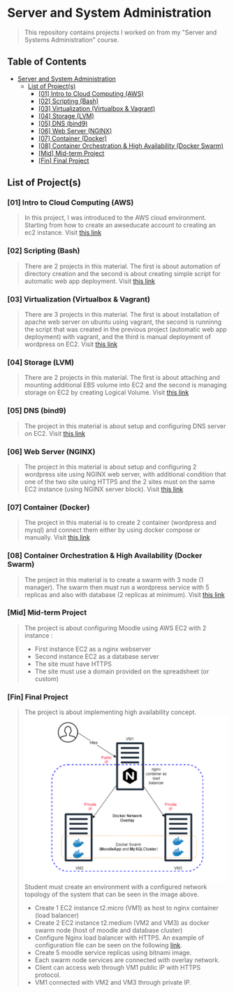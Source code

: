 # Server and System Administration

> This repository contains projects I worked on from my "Server and Systems Administration" course.

## Table of Contents <!-- omit in toc -->

- [Server and System Administration](#server-and-system-administration)
  - [List of Project(s)](#list-of-projects)
    - [[01] Intro to Cloud Computing (AWS)](#01-intro-to-cloud-computing-aws)
    - [[02] Scripting (Bash)](#02-scripting-bash)
    - [[03] Virtualization (Virtualbox & Vagrant)](#03-virtualization-virtualbox--vagrant)
    - [[04] Storage (LVM)](#04-storage-lvm)
    - [[05] DNS (bind9)](#05-dns-bind9)
    - [[06] Web Server (NGINX)](#06-web-server-nginx)
    - [[07] Container (Docker)](#07-container-docker)
    - [[08] Container Orchestration & High Availability (Docker Swarm)](#08-container-orchestration--high-availability-docker-swarm)
    - [[Mid] Mid-term Project](#mid-mid-term-project)
    - [[Fin] Final Project](#fin-final-project)

## List of Project(s)

### [01] Intro to Cloud Computing (AWS)

> In this project, I was introduced to the AWS cloud environment. Starting from how to create an awseducate account to creating an ec2 instance. Visit [this link](01-intro/README.md)

### [02] Scripting (Bash)

> There are 2 projects in this material. The first is about automation of directory creation and the second is about creating simple script for automatic web app deployment. Visit [this link](02-scripting/README.md)

### [03] Virtualization (Virtualbox & Vagrant)

> There are 3 projects in this material. The first is about installation of apache web server on ubuntu using vagrant, the second is runninng the script that was created in the previous project (automatic web app deployment) with vagrant, and the third is manual deployment of wordpress on EC2. Visit [this link](03-virtualization/README.md)

### [04] Storage (LVM)

> There are 2 projects in this material. The first is about attaching and mounting additional EBS volume into EC2 and the second is managing storage on EC2 by creating Logical Volume. Visit [this link](04-storage/README.md)

### [05] DNS (bind9)

> The project in this material is about setup and configuring DNS server on EC2. Visit [this link](05-dns/README.md)

### [06] Web Server (NGINX)

> The project in this material is about setup and configuring 2 wordpress site using NGINX web server, with additional condition that one of the two site using HTTPS and the 2 sites must on the same EC2 instance (using NGINX server block). Visit [this link](06-webserver/README.md)

### [07] Container (Docker)

> The project in this material is to create 2 container (wordpress and mysql) and connect them either by using docker compose or manually. Visit [this link](07-container/README.md)

### [08] Container Orchestration & High Availability (Docker Swarm)

> The project in this material is to create a swarm with 3 node (1 manager). The swarm then must run a wordpress service with 5 replicas and also with database (2 replicas at minimum). Visit [this link](08-orchestration/README.md)

### [Mid] Mid-term Project

> The project is about configuring Moodle using AWS EC2 with 2 instance :
>
> - First instance EC2 as a nginx webserver
> - Second instance EC2 as a database server
> - The site must have HTTPS
> - The site must use a domain provided on the spreadsheet (or custom)

### [Fin] Final Project

> The project is about implementing high availability concept.
> ![final project](img/final-project-assignment.png)
> Student must create an environment with a configured network topology of the system that can be seen in the image above.
>
> - Create 1 EC2 instance t2.micro (VM1) as host to nginx container (load balancer)
> - Create 2 EC2 instance t2.medium (VM2 and VM3) as docker swarm node (host of moodle and database cluster)
> - Configure Nginx load balancer with HTTPS. An example of configuration file can be seen on the following [link](https://github.com/nginxinc/NGINX-Demos/tree/master/nginx-swarm-demo/nginxbasic).
> - Create 5 moodle service replicas using bitnami image.
> - Each swarm node services are connected with overlay network.
> - Client can access web through VM1 public IP with HTTPS protocol.
> - VM1 connected with VM2 and VM3 through private IP.
